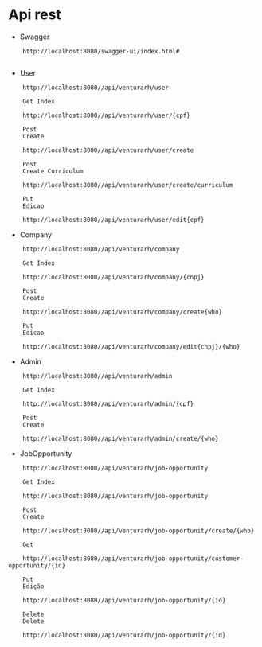 
# Api rest

* Swagger
````
    http://localhost:8080/swagger-ui/index.html#
    
````

* User
````
    http://localhost:8080//api/venturarh/user
````
````
    Get Index
    
    http://localhost:8080//api/venturarh/user/{cpf}
````
````
    Post
    Create
    
    http://localhost:8080//api/venturarh/user/create
````
````
    Post
    Create Curriculum
    
    http://localhost:8080//api/venturarh/user/create/curriculum
````
````
    Put
    Edicao
    
    http://localhost:8080//api/venturarh/user/edit{cpf}
````

* Company
````
    http://localhost:8080//api/venturarh/company
````
````
    Get Index
    
    http://localhost:8080//api/venturarh/company/{cnpj}
````
````
    Post
    Create
    
    http://localhost:8080//api/venturarh/company/create{who}
````
````
    Put
    Edicao
    
    http://localhost:8080//api/venturarh/company/edit{cnpj}/{who}
````
* Admin
````
    http://localhost:8080//api/venturarh/admin
````
````
    Get Index
    
    http://localhost:8080//api/venturarh/admin/{cpf}
````
````
    Post 
    Create
    
    http://localhost:8080//api/venturarh/admin/create/{who}
````
* JobOpportunity
````
    http://localhost:8080//api/venturarh/job-opportunity
````
````
    Get Index
    
    http://localhost:8080//api/venturarh/job-opportunity
````
````
    Post 
    Create
    
    http://localhost:8080//api/venturarh/job-opportunity/create/{who}
````
````
    Get 
    
    http://localhost:8080//api/venturarh/job-opportunity/customer-opportunity/{id}
````
````
    Put 
    Edição
    
    http://localhost:8080//api/venturarh/job-opportunity/{id}
````
````
    Delete
    Delete
    
    http://localhost:8080//api/venturarh/job-opportunity/{id}
````